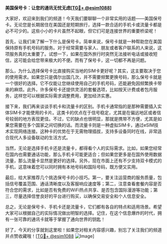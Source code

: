 **美国保号卡：让您的通讯无忧无虑[[TG💪+ @esim1088](https://t.me/s/esim1088)]**

大家好，欢迎来到我们的频道！今天我们要聊聊一个非常实用的话题——美国保号卡。无论您是长期居住在美国还是短期旅行，选择一款合适的手机卡或流量卡都是必不可少的。这些小小的卡片虽然不起眼，但它们可是连接世界的重要桥梁呢！

首先，让我们来了解一下什么是保号卡。简单来说，保号卡就是一种帮助您在美国保持原有手机号码的服务。对于经常需要与家人、朋友或者客户联系的人来说，这项服务真的太重要了。试想一下，如果在国外旅行时突然无法接听电话或接收短信，这可能会给您带来极大的不便。而有了保号卡，这一切都不再是问题。

那么，为什么选择保号卡比直接购买当地的SIM卡更好呢？其实，这主要取决于您的使用需求。如果您只是偶尔出国几次，并不需要频繁更换号码，那么保号卡就是一个很好的选择。它不仅能让您继续使用自己的手机号码，还能避免因频繁换卡带来的麻烦。此外，许多保号卡还提供灵活的套餐选项，比如按天计费或者包月服务，这样您可以根据实际需求调整费用，更加经济实惠。

接下来，我们再来谈谈手机卡和流量卡的区别。手机卡通常指的是那种需要插入实体SIM卡才能使用的卡片。这类卡的优点在于信号稳定，尤其是在偏远地区或者信号较弱的地方表现更佳。不过，它的缺点也很明显，那就是携带不方便，尤其是如果您需要在多个国家之间切换的话。而流量卡则是一种虚拟SIM卡，通过eSIM技术实现网络连接。这种卡的优势在于无需物理插拔，支持多设备同时在线，非常适合现代人多设备联动的生活方式。

当然，无论是选择手机卡还是流量卡，都得看个人的实际需求。比如，如果您经常在国内也需要通话功能，那么手机卡可能更适合；但如果您更多是在国外使用数据流量，那么流量卡显然是更好的选择。另外，现在市面上还有不少支持双卡模式的手机，这意味着您可以同时拥有本地号码和国际号码，既方便又实用。

最后，给大家推荐几个挑选保号卡的小技巧。第一，要关注运营商的服务质量，包括信号覆盖范围、通话清晰度以及客服响应速度等；第二，注意查看套餐内容是否符合您的需求，比如是否有免费的WiFi热点共享、是否包含国际漫游等功能；第三，尽量选择信誉良好的平台进行购买，以确保交易安全和个人信息安全。

总之，无论是保号卡、手机卡还是流量卡，它们都有各自的特点和适用场景。希望大家可以根据自己的实际情况做出明智的选择。记住，在这个信息爆炸的时代，拥有一张可靠的通讯卡就等于掌握了通向世界的钥匙！

好了，今天的分享就到这里啦！如果您对相关内容感兴趣，别忘了关注我们的频道并点赞收藏哦！[[TG💪+ @esim1088](https://t.me/s/esim1088) ![Image](https://i.postimg.cc/4NQfJmqS/Snipaste-2025-05-13-00-14-12.png)]